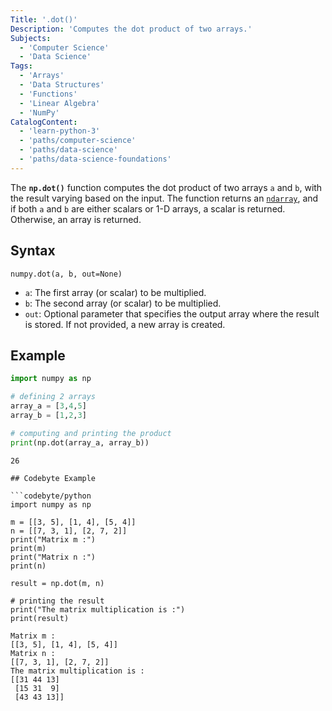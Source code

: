 ```yaml
---
Title: '.dot()'
Description: 'Computes the dot product of two arrays.' 
Subjects: 
  - 'Computer Science'
  - 'Data Science'
Tags: 
  - 'Arrays'
  - 'Data Structures'
  - 'Functions'
  - 'Linear Algebra'
  - 'NumPy'
CatalogContent: 
  - 'learn-python-3'
  - 'paths/computer-science'
  - 'paths/data-science'
  - 'paths/data-science-foundations'  
---
```


The **`np.dot()`** function computes the dot product of two arrays `a` and `b`, with the result varying based on the input. The function returns an [`ndarray`](https://www.codecademy.com/resources/docs/numpy/ndarray), and if both `a` and `b` are either scalars or 1-D arrays, a scalar is returned. Otherwise, an array is returned.

## Syntax

```pseudo
numpy.dot(a, b, out=None)
```

- `a`: The first array (or scalar) to be multiplied.
- `b`: The second array (or scalar) to be multiplied.
- `out`: Optional parameter that specifies the output array where the result is stored. If not provided, a new array is created.

## Example

```py
import numpy as np

# defining 2 arrays
array_a = [3,4,5]
array_b = [1,2,3]

# computing and printing the product
print(np.dot(array_a, array_b))
```

```shell
26

## Codebyte Example

```codebyte/python
import numpy as np

m = [[3, 5], [1, 4], [5, 4]] 
n = [[7, 3, 1], [2, 7, 2]] 
print("Matrix m :") 
print(m) 
print("Matrix n :") 
print(n) 
  
result = np.dot(m, n) 
  
# printing the result 
print("The matrix multiplication is :") 
print(result) 
```

```shell
Matrix m :
[[3, 5], [1, 4], [5, 4]]
Matrix n :
[[7, 3, 1], [2, 7, 2]]
The matrix multiplication is :
[[31 44 13]
 [15 31  9]
 [43 43 13]]
 ```
